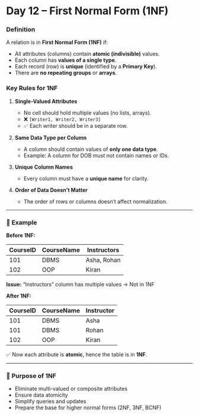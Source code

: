 # **Day 12 – First Normal Form (1NF)**

### **Definition**

A relation is in **First Normal Form (1NF)** if:

* All attributes (columns) contain **atomic (indivisible)** values.
* Each column has **values of a single type**.
* Each record (row) is **unique** (identified by a **Primary Key**).
* There are **no repeating groups** or **arrays**.

### **Key Rules for 1NF**

1. **Single-Valued Attributes**

   * No cell should hold multiple values (no lists, arrays).
   * ❌ `[Writer1, Writer2, Writer3]`
   * ✅ Each writer should be in a separate row.

2. **Same Data Type per Column**

   * A column should contain values of **only one data type**.
   * Example: A column for DOB must not contain names or IDs.

3. **Unique Column Names**

   * Every column must have a **unique name** for clarity.

4. **Order of Data Doesn’t Matter**

   * The order of rows or columns doesn’t affect normalization.

---

### 📘 **Example**

**Before 1NF:**

| CourseID | CourseName | Instructors |
| -------- | ---------- | ----------- |
| 101      | DBMS       | Asha, Rohan |
| 102      | OOP        | Kiran       |

**Issue:** “Instructors” column has multiple values → Not in 1NF

**After 1NF:**

| CourseID | CourseName | Instructor |
| -------- | ---------- | ---------- |
| 101      | DBMS       | Asha       |
| 101      | DBMS       | Rohan      |
| 102      | OOP        | Kiran      |

✅ Now each attribute is **atomic**, hence the table is in **1NF**.

---

### 🎯 **Purpose of 1NF**

* Eliminate multi-valued or composite attributes
* Ensure data atomicity
* Simplify queries and updates
* Prepare the base for higher normal forms (2NF, 3NF, BCNF)
